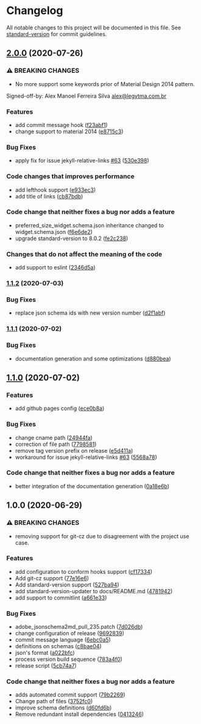 # Changelog

All notable changes to this project will be documented in this file. See [standard-version](https://github.com/conventional-changelog/standard-version) for commit guidelines.

## [2.0.0](https://github.com/Legytma/LegytmaSchemas/compare/1.1.2...2.0.0) (2020-07-26)


### ⚠ BREAKING CHANGES

* No more support some keywords prior of Material Design 2014 pattern.

Signed-off-by: Alex Manoel Ferreira Silva <alex@legytma.com.br>

### Features

* add commit message hook ([f23abf1](https://github.com/Legytma/LegytmaSchemas/commit/f23abf111e665db92d7503499665a99dc4fa8829))
* change support to material 2014 ([e8715c3](https://github.com/Legytma/LegytmaSchemas/commit/e8715c3311021bea12a1a6e0f68fb1d820fea347))


### Bug Fixes

* apply fix for issue jekyll-relative-links [#63](https://github.com/Legytma/LegytmaSchemas/issues/63) ([530e398](https://github.com/Legytma/LegytmaSchemas/commit/530e39862c1f5b9d1cf3f41b9818c109ec49e686))


### Code changes that improves performance

* add lefthook support ([e933ec3](https://github.com/Legytma/LegytmaSchemas/commit/e933ec3f369d71d5426e897239e856a3b565751b))
* add title of links ([cb87bdb](https://github.com/Legytma/LegytmaSchemas/commit/cb87bdb3e3b5619cc7f78d5f68cdab9e7c0979c6))


### Code change that neither fixes a bug nor adds a feature

* preferred_size_widget.schema.json inheritance changed to widget.schema.json ([f6e6de2](https://github.com/Legytma/LegytmaSchemas/commit/f6e6de236907d526844a3a05295582cd50beb4c8))
* upgrade standard-version to 8.0.2 ([fe2c238](https://github.com/Legytma/LegytmaSchemas/commit/fe2c2388cd88f677476492f0641176548739d5ae))


### Changes that do not affect the meaning of the code

* add support to eslint ([2346d5a](https://github.com/Legytma/LegytmaSchemas/commit/2346d5a2520e8d4ba9ae6bf7e56fa89b560518b3))

### [1.1.2](https://github.com/Legytma/LegytmaSchemas/compare/1.1.1...1.1.2) (2020-07-03)


### Bug Fixes

* replace json schema ids with new version number ([d2f1abf](https://github.com/Legytma/LegytmaSchemas/commit/d2f1abf440f76038664e4ca1ab6d942a291bc1e9))

### [1.1.1](https://github.com/Legytma/LegytmaSchemas/compare/1.1.0...1.1.1) (2020-07-02)


### Bug Fixes

* documentation generation and some optimizations ([d880bea](https://github.com/Legytma/LegytmaSchemas/commit/d880bea45b8702df86e159a78230e9b49bec7799))

## [1.1.0](https://github.com/Legytma/LegytmaSchemas/compare/1.0.0...1.1.0) (2020-07-02)


### Features

* add github pages config ([ece0b8a](https://github.com/Legytma/LegytmaSchemas/commit/ece0b8a57f697331450548a059f4c2ca1772f218))


### Bug Fixes

* change cname path ([24944fa](https://github.com/Legytma/LegytmaSchemas/commit/24944fa7f037304657e6e1c41b6886fa9ff9ed8e))
* correction of file path ([7798581](https://github.com/Legytma/LegytmaSchemas/commit/77985814a86dc8290d059e645f974c10dfe1f91d))
* remove tag version prefix on release ([e5d411a](https://github.com/Legytma/LegytmaSchemas/commit/e5d411a33b01730ee1f13e0768ea1055da963e56))
* workaround for issue jekyll-relative-links [#63](https://github.com/Legytma/LegytmaSchemas/issues/63) ([5568a78](https://github.com/Legytma/LegytmaSchemas/commit/5568a782c08613ecb0c09b2b5feb9bb92bb0459d))


### Code change that neither fixes a bug nor adds a feature

* better integration of the documentation generation ([0a18e6b](https://github.com/Legytma/LegytmaSchemas/commit/0a18e6b43e36f83394bbe55d19354129075afe3f))

## 1.0.0 (2020-06-29)


### ⚠ BREAKING CHANGES

* removing support for git-cz due to disagreement with the project use case.

### Features

* add configuration to conform hooks support ([cf17334](https://github.com/Legytma/LegytmaSchemas/commit/cf17334cc87eef9e0d50907c74c573fae603ea56))
* Add git-cz support ([77e16e6](https://github.com/Legytma/LegytmaSchemas/commit/77e16e68bf7236ff267a9298fa889d07e7490d06))
* Add standard-version support ([527ba94](https://github.com/Legytma/LegytmaSchemas/commit/527ba94ea7581553ed1d3cded3ce3b3dcf0ab6d3))
* add standard-version-updater to docs/README.md ([4781942](https://github.com/Legytma/LegytmaSchemas/commit/47819428e1f910fc02136a73f712a8d4b2dc1394))
* add support to commitlint ([a661e33](https://github.com/Legytma/LegytmaSchemas/commit/a661e332de604cb16c606d9631cee254c4d950c8))


### Bug Fixes

* adobe_jsonschema2md_pull_235.patch ([7d026db](https://github.com/Legytma/LegytmaSchemas/commit/7d026db1b7023df51d104573eed2ffdec08fb45e))
* change configuration of release ([9692839](https://github.com/Legytma/LegytmaSchemas/commit/9692839ba6be261b28d4b24e08b78cae1322f659))
* commit message language ([6ebc0a5](https://github.com/Legytma/LegytmaSchemas/commit/6ebc0a598b675ebb03091795d8c76ce652bcff95))
* definitions on schemas ([c8bae04](https://github.com/Legytma/LegytmaSchemas/commit/c8bae040dc394556842babddad2f575ae7a4d6ab))
* json's format ([a022bfc](https://github.com/Legytma/LegytmaSchemas/commit/a022bfc5508d05fa50fb070443314c955daf6a68))
* process version build sequence ([783a4f0](https://github.com/Legytma/LegytmaSchemas/commit/783a4f0e9b88a0ffb72f93d30fedef18767946b6))
* release script ([5cb74a7](https://github.com/Legytma/LegytmaSchemas/commit/5cb74a79537664bc9fb471745cfda74db30a15e2))


### Code change that neither fixes a bug nor adds a feature

* adds automated commit support ([79b2269](https://github.com/Legytma/LegytmaSchemas/commit/79b22698065b74238879f8907a6e1b50f8edece3))
* Change path of files ([3752fc0](https://github.com/Legytma/LegytmaSchemas/commit/3752fc0d10db4abbed51715d458ad0ef94664dd8))
* improve schema definitions ([d60fd6b](https://github.com/Legytma/LegytmaSchemas/commit/d60fd6bbbb04831c29414f2c804bc08ad14a34d2))
* Remove redundant install dependencies ([0413246](https://github.com/Legytma/LegytmaSchemas/commit/041324654c660af57aa284d20128c2042d2b28bb))
